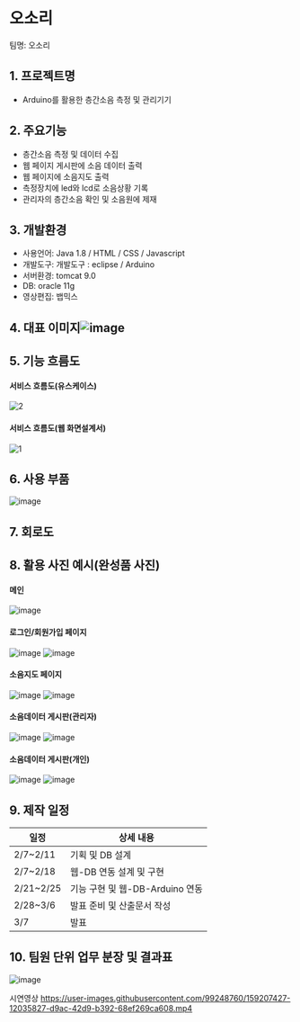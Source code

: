# 오소리
팀명: 오소리

## 1. 프로젝트명
* Arduino를 활용한 층간소음 측정 및 관리기기

## 2. 주요기능
* 층간소음 측정 및 데이터 수집
* 웹 페이지 게시판에 소음 데이터 출력
* 웹 페이지에 소음지도 출력
* 측정장치에 led와 lcd로 소음상황 기록
* 관리자의 층간소음 확인 및 소음원에 제재

## 3. 개발환경
* 사용언어: Java 1.8 / HTML / CSS / Javascript
* 개발도구: 개발도구 : eclipse /  Arduino
* 서버환경: tomcat 9.0
* DB: oracle 11g
* 영상편집: 뱁믹스

## 4. 대표 이미지![image](https://user-images.githubusercontent.com/99248760/158084946-17cf83b1-5da0-45c3-9cfc-6685b84278c5.png)

## 5. 기능 흐름도
#### 서비스 흐름도(유스케이스)
![2](https://user-images.githubusercontent.com/99248760/158153084-c9a75c31-1ca3-4f53-9116-97937c6c9da6.png)
#### 서비스 흐름도(웹 화면설계서)
![1](https://user-images.githubusercontent.com/99248760/158153098-8052da8b-b200-4abc-b7c0-c30cde7747da.png)

## 6. 사용 부품
![image](https://user-images.githubusercontent.com/99248760/158153342-8d06faa5-95c0-4035-b163-41f4da37fa38.png)



## 7. 회로도


## 8. 활용 사진 예시(완성품 사진)
#### 메인
![image](https://user-images.githubusercontent.com/99248760/158153419-2043bf94-43f9-4426-9446-9f55d99b7c23.png)

#### 로그인/회원가입 페이지
![image](https://user-images.githubusercontent.com/99248760/158153474-991af20a-fb8a-4853-816c-c5fd5efb9342.png)
![image](https://user-images.githubusercontent.com/99248760/158153523-a330804a-6e95-4c61-bbd6-3e2b1dbd1249.png)

#### 소음지도 페이지
![image](https://user-images.githubusercontent.com/99248760/158153549-ce877376-600b-4de1-b3b0-67794a2bc2d1.png)
![image](https://user-images.githubusercontent.com/99248760/158153602-128d8bdb-409e-4643-a504-34517be4527a.png)

#### 소음데이터 게시판(관리자)
![image](https://user-images.githubusercontent.com/99248760/158153627-3dac3cb6-a4b3-4263-929d-a618faabae07.png)
![image](https://user-images.githubusercontent.com/99248760/158153674-bee2a3e3-3955-4c5e-9d12-fb53484a3aea.png)

#### 소음데이터 게시판(개인)
![image](https://user-images.githubusercontent.com/99248760/158153723-44378592-5d18-43e7-815d-7cdcbfe441e1.png)
![image](https://user-images.githubusercontent.com/99248760/158153765-040d69a8-2d0f-419c-8666-4217939dcfe5.png)

## 9. 제작 일정
일정|상세 내용
----|-----------------|
2/7~2/11|기획 및 DB 설계|
2/7~2/18|웹-DB 연동 설계 및 구현|
2/21~2/25|기능 구현 및 웹-DB-Arduino 연동|
2/28~3/6|발표 준비 및 산출문서 작성|
3/7|발표|

## 10. 팀원 단위 업무 분장 및 결과표
![image](https://user-images.githubusercontent.com/99248760/158153880-05fdd7bd-1069-4d38-9514-17c9cc954e5c.png)


시연영상
https://user-images.githubusercontent.com/99248760/159207427-12035827-d9ac-42d9-b392-68ef269ca608.mp4
